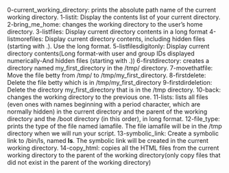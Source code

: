 0-current_working_directory: prints the absolute path name of the current working directory.
1-listit: Display the contents list of your current directory.
2-bring_me_home: changes the working directory to the user’s home directory.
3-listfiles: Display current directory contents in a long format
4-listmorefiles: Display current directory contents, including hidden files (starting with .). Use the long format.
5-listfilesdigitonly: Display current directory contents(Long format-with user and group IDs displayed numerically-And hidden files (starting with .))
6-firstdirectory: creates a directory named my_first_directory in the /tmp/ directory.
7-movethatfile: Move the file betty from /tmp/ to /tmp/my_first_directory.
8-firstdelete: Delete the file betty which is in /tmp/my_first_directory
9-firstdirdeletion: Delete the directory my_first_directory that is in the /tmp directory.
10-back: changes the working directory to the previous one.
11-lists:  lists all files (even ones with names beginning with a period character, which are normally hidden) in the current directory and the parent of the working directory and the /boot directory (in this order), in long format.
12-file_type: prints the type of the file named iamafile. The file iamafile will be in the /tmp directory when we will run your script.
13-symbolic_link: Create a symbolic link to /bin/ls, named __ls__. The symbolic link will be created in the current working directory.
14-copy_html: copies all the HTML files from the current working directory to the parent of the working directory(only copy files that did not exist in the parent of the working directory)
